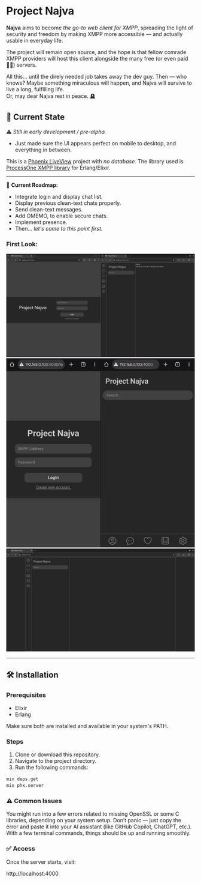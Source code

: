 # Project Najva

**Najva** aims to become *the go-to web client for XMPP*, spreading the light of security and freedom by making XMPP more accessible — and actually usable in everyday life.

The project will remain open source, and the hope is that fellow comrade XMPP providers will host this client alongside the many free (or even paid 🤷‍♂️) servers.

All this... until the direly needed job takes away the dev guy. Then — who knows? Maybe something miraculous will happen, and Najva will survive to live a long, fulfilling life.  
Or, may dear Najva rest in peace. 🪦


## 🚧 Current State

⚠️ *Still in early development / pre-alpha.*

-  Just made sure the UI appears perfect on mobile to desktop, and everything in between.

This is a [Phoenix LiveView](https://hexdocs.pm/phoenix_live_view/) project with *no database*. The library used is [ProcessOne XMPP library](https://github.com/processone/xmpp) for Erlang/Elixir.

---

🎯 **Current Roadmap:**  
- Integrate login and display chat list.
- Display previous clean-text chats properly.
- Send clean-text messages.
- Add OMEMO, to enable secure chats.
- Implement presence.
- Then... *let's come to this point first.*


### **First Look:**

![desktop](./readme_media/screenshot_desktop_chromium.jpeg)
![mobile](./readme_media/screenshot_mobile_chrome.jpeg)
![fullscreen](./readme_media/screenshot_fullscreen.jpeg)

---

## 🛠️ Installation

### Prerequisites

- Elixir
- Erlang

Make sure both are installed and available in your system's PATH.

### Steps

1. Clone or download this repository.
2. Navigate to the project directory.
3. Run the following commands:

```bash
mix deps.get
mix phx.server
```

### ⚠️ Common Issues

You might run into a few errors related to missing OpenSSL or some C libraries, depending on your system setup.
Don’t panic — just copy the error and paste it into your AI assistant (like GitHub Copilot, ChatGPT, etc.).
With a few terminal commands, things should be up and running smoothly.

### ✅ Access

Once the server starts, visit:

http://localhost:4000